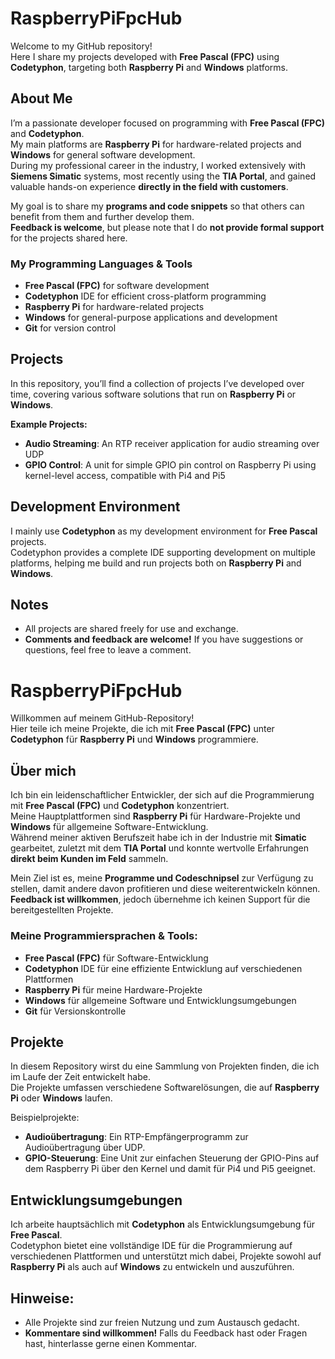 # RaspberryPiFpcHub

Welcome to my GitHub repository!  
Here I share my projects developed with **Free Pascal (FPC)** using **Codetyphon**, targeting both **Raspberry Pi** and **Windows** platforms.

## About Me

I’m a passionate developer focused on programming with **Free Pascal (FPC)** and **Codetyphon**.  
My main platforms are **Raspberry Pi** for hardware-related projects and **Windows** for general software development.  
During my professional career in the industry, I worked extensively with **Siemens Simatic** systems, most recently using the **TIA Portal**, and gained valuable hands-on experience **directly in the field with customers**.

My goal is to share my **programs and code snippets** so that others can benefit from them and further develop them.  
**Feedback is welcome**, but please note that I do **not provide formal support** for the projects shared here.

### My Programming Languages & Tools

- **Free Pascal (FPC)** for software development  
- **Codetyphon** IDE for efficient cross-platform programming  
- **Raspberry Pi** for hardware-related projects  
- **Windows** for general-purpose applications and development  
- **Git** for version control  

## Projects

In this repository, you’ll find a collection of projects I’ve developed over time, covering various software solutions that run on **Raspberry Pi** or **Windows**.

**Example Projects:**

- **Audio Streaming**: An RTP receiver application for audio streaming over UDP  
- **GPIO Control**: A unit for simple GPIO pin control on Raspberry Pi using kernel-level access, compatible with Pi4 and Pi5  

## Development Environment

I mainly use **Codetyphon** as my development environment for **Free Pascal** projects.  
Codetyphon provides a complete IDE supporting development on multiple platforms, helping me build and run projects both on **Raspberry Pi** and **Windows**.

## Notes

- All projects are shared freely for use and exchange.  
- **Comments and feedback are welcome!** If you have suggestions or questions, feel free to leave a comment.







# RaspberryPiFpcHub
Willkommen auf meinem GitHub-Repository!  
Hier teile ich meine Projekte, die ich mit **Free Pascal (FPC)** unter **Codetyphon** für **Raspberry Pi** und **Windows** programmiere.

## Über mich
Ich bin ein leidenschaftlicher Entwickler, der sich auf die Programmierung mit **Free Pascal (FPC)** und **Codetyphon** konzentriert.  
Meine Hauptplattformen sind **Raspberry Pi** für Hardware-Projekte und **Windows** für allgemeine Software-Entwicklung.  
Während meiner aktiven Berufszeit habe ich in der Industrie mit **Simatic** gearbeitet, zuletzt mit dem **TIA Portal** und 
konnte wertvolle Erfahrungen **direkt beim Kunden im Feld** sammeln.

Mein Ziel ist es, meine **Programme und Codeschnipsel** zur Verfügung zu stellen, damit andere davon profitieren und diese weiterentwickeln können.  
**Feedback ist willkommen**, jedoch übernehme ich keinen Support für die bereitgestellten Projekte.

### Meine Programmiersprachen & Tools:
- **Free Pascal (FPC)** für Software-Entwicklung
- **Codetyphon** IDE für eine effiziente Entwicklung auf verschiedenen Plattformen
- **Raspberry Pi** für meine Hardware-Projekte
- **Windows** für allgemeine Software und Entwicklungsumgebungen
- **Git** für Versionskontrolle

## Projekte
In diesem Repository wirst du eine Sammlung von Projekten finden, die ich im Laufe der Zeit entwickelt habe.  
Die Projekte umfassen verschiedene Softwarelösungen, die auf **Raspberry Pi** oder **Windows** laufen.

Beispielprojekte:
- **Audioübertragung**: Ein RTP-Empfängerprogramm zur Audioübertragung über UDP.
- **GPIO-Steuerung**: Eine Unit zur einfachen Steuerung der GPIO-Pins auf dem Raspberry Pi über den Kernel und damit für Pi4 und Pi5 geeignet.

## Entwicklungsumgebungen
Ich arbeite hauptsächlich mit **Codetyphon** als Entwicklungsumgebung für **Free Pascal**.  
Codetyphon bietet eine vollständige IDE für die Programmierung auf verschiedenen Plattformen und unterstützt mich dabei, 
Projekte sowohl auf **Raspberry Pi** als auch auf **Windows** zu entwickeln und auszuführen.

## Hinweise:
- Alle Projekte sind zur freien Nutzung und zum Austausch gedacht.
- **Kommentare sind willkommen!** Falls du Feedback hast oder Fragen hast, hinterlasse gerne einen Kommentar.

